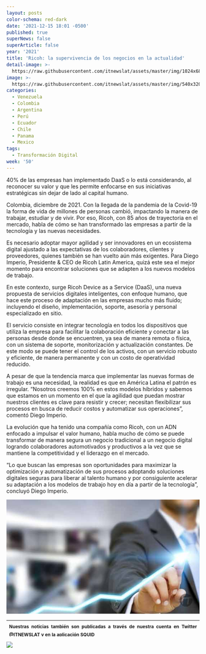 ```yaml
---
layout: posts
color-schema: red-dark
date: '2021-12-15 18:01 -0500'
published: true
superNews: false
superArticle: false
year: '2021'
title: 'Ricoh: la supervivencia de los negocios en la actualidad'
detail-image: >-
  https://raw.githubusercontent.com/itnewslat/assets/master/img/1024x680/Digitalizacion-empresa-g.jpg
image: >-
  https://raw.githubusercontent.com/itnewslat/assets/master/img/540x320/Digitalizacion-empresa-p.jpg
categories:
  - Venezuela
  - Colombia
  - Argentina
  - Perú
  - Ecuador
  - Chile
  - Panama
  - Mexico
tags:
  - Transformación Digital
week: '50'
---
```

40% de las empresas han implementado DaaS o lo está considerando, al reconocer su valor y que les permite enfocarse en sus iniciativas estratégicas sin dejar de lado al capital humano.
 
Colombia, diciembre de 2021. Con la llegada de la pandemia de la Covid-19 la forma de vida de millones de personas cambió, impactando la manera de trabajar, estudiar y de vivir. Por eso, Ricoh, con 85 años de trayectoria en el mercado, habla de cómo se han transformado las empresas a partir de la tecnología y las nuevas necesidades.
 
Es necesario adoptar mayor agilidad y ser innovadores en un ecosistema digital ajustado a las expectativas de los colaboradores, clientes y proveedores, quienes también se han vuelto aún más exigentes. Para Diego Imperio, Presidente & CEO de Ricoh Latin America, quizá este sea el mejor momento para encontrar soluciones que se adapten a los nuevos modelos de trabajo.
 
En este contexto, surge Ricoh Device as a Service (DaaS), una nueva propuesta de servicios digitales inteligentes, con enfoque humano, que hace este proceso de adaptación en las empresas mucho más fluido; incluyendo el diseño, implementación, soporte, asesoría y personal especializado en sitio.
 
El servicio consiste en integrar tecnología en todos los dispositivos que utiliza la empresa para facilitar la colaboración eficiente y conectar a las personas desde donde se encuentren, ya sea de manera remota o física, con un sistema de soporte, monitorización y actualización constantes. De este modo se puede tener el control de los activos, con un servicio robusto y eficiente, de manera permanente y con un costo de operatividad reducido.
 
A pesar de que la tendencia marca que implementar las nuevas formas de trabajo es una necesidad, la realidad es que en América Latina el patrón es irregular. “Nosotros creemos 100% en estos modelos híbridos y sabemos que estamos en un momento en el que la agilidad que puedan mostrar nuestros clientes es clave para resistir y crecer; necesitan flexibilizar sus procesos en busca de reducir costos y automatizar sus operaciones”, comentó Diego Imperio.
 
La evolución que ha tenido una compañía como Ricoh, con un ADN enfocado a impulsar el valor humano, habla mucho de cómo se puede transformar de manera segura un negocio tradicional a un negocio digital logrando colaboradores automotivados y productivos a la vez que se mantiene la competitividad y el liderazgo en el mercado.
 
“Lo que buscan las empresas son oportunidades para maximizar la optimización y automatización de sus procesos adoptando soluciones digitales seguras para liberar al talento humano y por consiguiente acelerar su adaptación a los modelos de trabajo hoy en día a partir de la tecnología”, concluyó Diego Imperio.

![](https://raw.githubusercontent.com/itnewslat/assets/master/img/540x320/Digitalizacion-empresa-p.jpg)

<table style="height: 42px;" width="569">
<tbody>
<tr>
<td style="text-align: justify;"><sub><strong>Nuestras noticias también son publicadas a través de nuestra cuenta en Twitter <a href="https://twitter.com/itnewslat?lang=es">@ITNEWSLAT</a> y en la aplicación <a href="https://squidapp.co/en/">SQUID</a></strong></sub></td>
</tr>
</tbody>
</table>

<img src="https://tracker.metricool.com/c3po.jpg?hash=56f88a41e39ab42c063cc51676587a04"/>